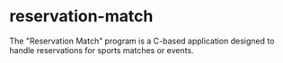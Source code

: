 # reservation-match
The "Reservation Match" program is a C-based application designed to handle reservations for sports matches or events. 
